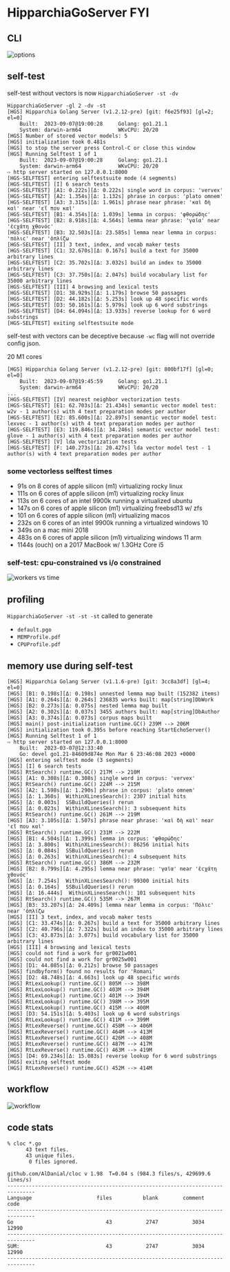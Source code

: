 
# HipparchiaGoServer FYI

## CLI

![options](../gitimg/hgscli.png)

## self-test

self-test without vectors is now `HipparchiaGoServer -st -dv`

``` 
HipparchiaGoServer -gl 2 -dv -st
[HGS] Hipparchia Golang Server (v1.2.12-pre) [git: f6e25f93] [gl=2; el=0]
	Built:	2023-09-07@19:00:28		Golang:	go1.21.1
	System:	darwin-arm64			WKvCPU:	20/20
[HGS] Number of stored vector models: 5
[HGS] initialization took 0.481s
[HGS] to stop the server press Control-C or close this window
[HGS] Running Selftest 1 of 1
	Built:	2023-09-07@19:00:28		Golang:	go1.21.1
	System:	darwin-arm64			WKvCPU:	20/20
⇨ http server started on 127.0.0.1:8000
[HGS-SELFTEST] entering selftestsuite mode (4 segments)
[HGS-SELFTEST] [I] 6 search tests
[HGS-SELFTEST] [A1: 0.222s][Δ: 0.222s] single word in corpus: 'vervex'
[HGS-SELFTEST] [A2: 1.354s][Δ: 1.132s] phrase in corpus: 'plato omnem'
[HGS-SELFTEST] [A3: 3.315s][Δ: 1.961s] phrase near phrase: 'καὶ δὴ καὶ' near 'εἴ που καὶ'
[HGS-SELFTEST] [B1: 4.354s][Δ: 1.039s] lemma in corpus: 'φθορώδηϲ'
[HGS-SELFTEST] [B2: 8.918s][Δ: 4.564s] lemma near phrase: 'γαῖα' near 'ἐϲχάτη χθονόϲ'
[HGS-SELFTEST] [B3: 32.503s][Δ: 23.585s] lemma near lemma in corpus: 'πόλιϲ' near 'ὁπλίζω
[HGS-SELFTEST] [II] 3 text, index, and vocab maker tests
[HGS-SELFTEST] [C1: 32.670s][Δ: 0.167s] build a text for 35000 arbitrary lines
[HGS-SELFTEST] [C2: 35.702s][Δ: 3.032s] build an index to 35000 arbitrary lines
[HGS-SELFTEST] [C3: 37.750s][Δ: 2.047s] build vocabulary list for 35000 arbitrary lines
[HGS-SELFTEST] [III] 4 browsing and lexical tests
[HGS-SELFTEST] [D1: 38.929s][Δ: 1.179s] browse 50 passages
[HGS-SELFTEST] [D2: 44.182s][Δ: 5.253s] look up 48 specific words
[HGS-SELFTEST] [D3: 50.161s][Δ: 5.979s] look up 6 word substrings
[HGS-SELFTEST] [D4: 64.094s][Δ: 13.933s] reverse lookup for 6 word substrings
[HGS-SELFTEST] exiting selftestsuite mode

```

self-test with vectors can be deceptive because `-wc` flag will not override config json.

20 M1 cores
```
[HGS] Hipparchia Golang Server (v1.2.12-pre) [git: 800bf17f] [gl=0; el=0]
	Built:	2023-09-07@19:45:59		Golang:	go1.21.1
	System:	darwin-arm64			WKvCPU:	20/20
...
[HGS-SELFTEST] [IV] nearest neighbor vectorization tests
[HGS-SELFTEST] [E1: 62.703s][Δ: 21.434s] semantic vector model test: w2v - 1 author(s) with 4 text preparation modes per author
[HGS-SELFTEST] [E2: 85.600s][Δ: 22.897s] semantic vector model test: lexvec - 1 author(s) with 4 text preparation modes per author
[HGS-SELFTEST] [E3: 119.846s][Δ: 34.246s] semantic vector model test: glove - 1 author(s) with 4 text preparation modes per author
[HGS-SELFTEST] [V] lda vectorization tests
[HGS-SELFTEST] [F: 140.273s][Δ: 20.427s] lda vector model test - 1 author(s) with 4 text preparation modes per author
```

### some vectorless selftest times

* 91s on 8 cores of apple silicon (m1) virtualizing rocky linux
* 111s on 6 cores of apple silicon (m1) virtualizing rocky linux
* 113s on 6 cores of an intel 9900k running a virtualized ubuntu
* 147s on 6 cores of apple silicon (m1) virtualizing freebsd13 w/ zfs
* 101 on 6 cores of apple silicon (m1) virtualizing macos
* 232s on 6 cores of an intel 9900k running a virtualized windows 10
* 349s on a mac mini 2018
* 483s on 6 cores of apple silicon (m1) virtualizing windows 11 arm
* 1144s (ouch) on a 2017 MacBook w/ 1.3GHz Core i5

### self-test: cpu-constrained vs i/o constrained

![workers vs time](../gitimg/workers_vs_time.png)

## profiling

`HipparchiaGoServer -st -st -st` called to generate
* `default.pgo`
* `MEMProfile.pdf`
* `CPUProfile.pdf` 

## memory use during self-test

``` 
[HGS] Hipparchia Golang Server (v1.1.6-pre) [git: 3cc8a3df] [gl=4; el=0]
[HGS] [B1: 0.198s][Δ: 0.198s] unnested lemma map built (152382 items)
[HGS] [A1: 0.264s][Δ: 0.264s] 236835 works built: map[string]DbWork
[HGS] [B2: 0.273s][Δ: 0.075s] nested lemma map built
[HGS] [A2: 0.302s][Δ: 0.037s] 3455 authors built: map[string]DbAuthor
[HGS] [A3: 0.374s][Δ: 0.073s] corpus maps built
[HGS] main() post-initialization runtime.GC() 239M --> 206M
[HGS] initialization took 0.395s before reaching StartEchoServer()
[HGS] Running Selftest 1 of 1
⇨ http server started on 127.0.0.1:8000
	Built:	2023-03-07@12:33:40
	Go:	devel go1.21-84609d874e Mon Mar 6 23:46:08 2023 +0000
[HGS] entering selftest mode (3 segments)
[HGS] [I] 6 search tests
[HGS] RtSearch() runtime.GC() 217M --> 210M
[HGS] [A1: 0.308s][Δ: 0.308s] single word in corpus: 'vervex'
[HGS] RtSearch() runtime.GC() 224M --> 215M
[HGS] [A2: 1.598s][Δ: 1.290s] phrase in corpus: 'plato omnem'
[HGS] [Δ: 1.360s]  WithinXLinesSearch(): 2307 initial hits
[HGS] [Δ: 0.003s]  SSBuildQueries() rerun
[HGS] [Δ: 0.023s]  WithinXLinesSearch(): 3 subsequent hits
[HGS] RtSearch() runtime.GC() 261M --> 219M
[HGS] [A3: 3.105s][Δ: 1.507s] phrase near phrase: 'καὶ δὴ καὶ' near 'εἴ που καὶ'
[HGS] RtSearch() runtime.GC() 231M --> 222M
[HGS] [B1: 4.504s][Δ: 1.399s] lemma in corpus: 'φθορώδηϲ'
[HGS] [Δ: 3.800s]  WithinXLinesSearch(): 86256 initial hits
[HGS] [Δ: 0.084s]  SSBuildQueries() rerun
[HGS] [Δ: 0.263s]  WithinXLinesSearch(): 4 subsequent hits
[HGS] RtSearch() runtime.GC() 386M --> 232M
[HGS] [B2: 8.799s][Δ: 4.295s] lemma near phrase: 'γαῖα' near 'ἐϲχάτη χθονόϲ'
[HGS] [Δ: 7.254s]  WithinXLinesSearch(): 99300 initial hits
[HGS] [Δ: 0.164s]  SSBuildQueries() rerun
[HGS] [Δ: 16.444s]  WithinXLinesSearch(): 101 subsequent hits
[HGS] RtSearch() runtime.GC() 535M --> 267M
[HGS] [B3: 33.207s][Δ: 24.409s] lemma near lemma in corpus: 'Πόλιϲ' near 'ὁπλίζω
[HGS] [II] 3 text, index, and vocab maker tests
[HGS] [C1: 33.474s][Δ: 0.267s] build a text for 35000 arbitrary lines
[HGS] [C2: 40.796s][Δ: 7.322s] build an index to 35000 arbitrary lines
[HGS] [C3: 43.873s][Δ: 3.077s] build vocabulary list for 35000 arbitrary lines
[HGS] [III] 4 browsing and lexical tests
[HGS] could not find a work for gr0021w001
[HGS] could not find a work for gr0025w001
[HGS] [D1: 44.085s][Δ: 0.212s] browse 50 passages
[HGS] findbyform() found no results for 'Romani'
[HGS] [D2: 48.748s][Δ: 4.663s] look up 48 specific words
[HGS] RtLexLookup() runtime.GC() 805M --> 398M
[HGS] RtLexLookup() runtime.GC() 403M --> 394M
[HGS] RtLexLookup() runtime.GC() 401M --> 394M
[HGS] RtLexLookup() runtime.GC() 398M --> 395M
[HGS] RtLexLookup() runtime.GC() 415M --> 400M
[HGS] [D3: 54.151s][Δ: 5.403s] look up 6 word substrings
[HGS] RtLexLookup() runtime.GC() 411M --> 399M
[HGS] RtLexReverse() runtime.GC() 458M --> 406M
[HGS] RtLexReverse() runtime.GC() 464M --> 413M
[HGS] RtLexReverse() runtime.GC() 426M --> 408M
[HGS] RtLexReverse() runtime.GC() 487M --> 417M
[HGS] RtLexReverse() runtime.GC() 463M --> 419M
[HGS] [D4: 69.234s][Δ: 15.083s] reverse lookup for 6 word substrings
[HGS] exiting selftest mode
[HGS] RtLexReverse() runtime.GC() 452M --> 414M
```

## workflow

![workflow](../gitimg/hipparchia_workflow.svg)

## code stats

```
% cloc *.go
      43 text files.
      43 unique files.                              
       0 files ignored.

github.com/AlDanial/cloc v 1.98  T=0.04 s (984.3 files/s, 429699.6 lines/s)
-------------------------------------------------------------------------------
Language                     files          blank        comment           code
-------------------------------------------------------------------------------
Go                              43           2747           3034          12990
-------------------------------------------------------------------------------
SUM:                            43           2747           3034          12990
-------------------------------------------------------------------------------

```